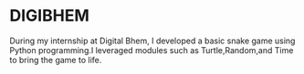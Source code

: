 # DIGIBHEM
During my internship at Digital Bhem, I developed a basic snake game using Python programming.I leveraged modules such as Turtle,Random,and Time to bring the game to life.
